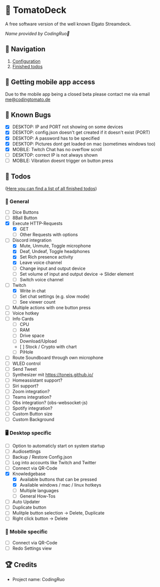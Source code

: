 # 🍅 TomatoDeck

A free software version of the well known Elgato Streamdeck.

_Name provided by CodingRuo💙_

## 🥝 Navigation

1. [Configuration](docs/configuration.md)
2. [Finished todos](docs/finished_todos.md)

## 🥥 Getting mobile app access

Due to the mobile app being a closed beta please contact me via email [me@codingtomato.de](mailto:me@codingtomato.de)

## 🐞 Known Bugs

- [x] DESKTOP: IP and PORT not showing on some devices
- [x] DESKTOP: config.json doesn't get created if it doesn't exist (PORT)
- [x] DESKTOP: A password has to be specified
- [x] DESKTOP: Pictures dont get loaded on mac (sometimes windows too)
- [x] MOBILE: Twitch Chat has no overflow scroll
- [ ] DESKTOP: correct IP is not always shown
- [ ] MOBILE: Vibration doesnt trigger on button press

## 💪 Todos

([Here you can find a list of all finished todos](docs/finished_todos.md))

### 📄 General

- [ ] Dice Buttons
- [ ] 8Ball Button
- [x] Execute HTTP-Requests
  - [x] GET
  - [ ] Other Requests with options
- [ ] Discord integration
  - [x] Mute, Unmute, Toggle microphone
  - [x] Deaf, Undeaf, Toggle headphones
  - [x] Set Rich presence activity
  - [x] Leave voice channel
  - [ ] Change input and output device
  - [ ] Set volume of input and output device -> Slider element
  - [ ] Switch voice channel
- [ ] Twitch
  - [x] Write in chat
  - [ ] Set chat settings (e.g. slow mode)
  - [ ] See viewer count
- [ ] Multiple actions with one button press
- [ ] Voice hotkey
- [ ] Info Cards
  - [ ] CPU
  - [ ] RAM
  - [ ] Drive space
  - [ ] Download/Upload
  - [ ] Stock / Crypto with chart
  - [ ] PiHole
- [ ] Route Soundboard through own microphone
- [ ] WLED control
- [ ] Send Tweet
- [ ] Synthesizer mit https://tonejs.github.io/
- [ ] Homeassistant support?
- [ ] Siri support?
- [ ] Zoom integration?
- [ ] Teams integration?
- [ ] Obs integration? (obs-websocket-js)
- [ ] Spotify integration?
- [ ] Custom Button size
- [ ] Custom Background

### 🖥️ Desktop specific

- [ ] Option to automaticly start on system startup
- [ ] Audiosettings
- [ ] Backup / Restore Config.json
- [ ] Log into accounts like Twitch and Twitter
- [ ] Connect via QR-Code
- [x] Knowledgebase
  - [x] Available buttons that can be pressed
  - [x] Available windows / mac / linux hotkeys
  - [ ] Multiple languages
  - [ ] General How-Tos
- [ ] Auto Updater
- [ ] Duplicate button
- [ ] Mulitple button selection -> Delete, Duplicate
- [ ] Right click button -> Delete

### 📱 Mobile specific

- [ ] Connect via QR-Code
- [ ] Redo Settings view

## 🏆 Credits

- Project name: CodingRuo
